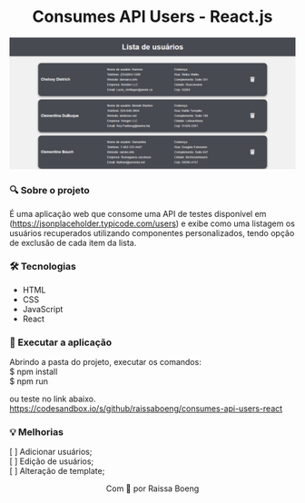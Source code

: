 <h1 align="center">Consumes API Users - React.js</h1>

<img src="consumes-api-react.PNG"/>

### :mag: Sobre o projeto

É uma aplicação web que consome uma API de testes disponível em (https://jsonplaceholder.typicode.com/users) e exibe como uma listagem os usuários recuperados utilizando componentes personalizados, tendo opção de exclusão de cada item da lista.

### 🛠️ Tecnologias

- HTML
- CSS
- JavaScript
- React

### :key: Executar a aplicação

Abrindo a pasta do projeto, executar os comandos: <br/>
$ npm install <br/>
$ npm run <br/>

ou teste no link abaixo. <br />
https://codesandbox.io/s/github/raissaboeng/consumes-api-users-react

### :bulb: Melhorias
[ ] Adicionar usuários; <br/>
[ ] Edição de usuários; <br />
[ ] Alteração de template;

<p align="center">Com 💜 por Raissa Boeng</p>
